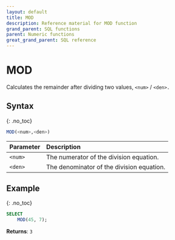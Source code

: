 ```yaml
---
layout: default
title: MOD
description: Reference material for MOD function
grand_parent: SQL functions
parent: Numeric functions
great_grand_parent: SQL reference
---
```


# MOD

Calculates the remainder after dividing two values, `<num>` / `<den>.`

## Syntax
{: .no_toc}

```sql
MOD(<num>,<den>)
```

| Parameter | Description                               |
| :--------- | :----------------------------------------- |
| `<num>`   | The numerator of the division equation.   |
| `<den>`   | The denominator of the division equation. |

## Example
{: .no_toc}

```sql
SELECT
    MOD(45, 7);
```

**Returns**: `3`
